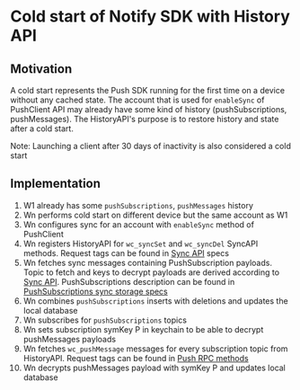 # Cold start of Notify SDK with History API

## Motivation

A cold start represents the Push SDK running for the first time on a device without any cached state. The account that is used for `enableSync` of PushClient API may already have some kind of history (pushSubscriptions, pushMessages). The HistoryAPI's purpose is to restore history and state after a cold start.

Note: Launching a client after 30 days of inactivity is also considered a cold start

## Implementation

1. W1 already has some `pushSubscriptions`, `pushMessages` history
2. Wn performs cold start on different device but the same account as W1
3. Wn configures sync for an account with `enableSync` method of PushClient
4. Wn registers HistoryAPI for `wc_syncSet` and `wc_syncDel` SyncAPI methods. Request tags can be found in [Sync API](../core/sync/readme.md) specs
5. Wn fetches sync messages containing PushSubscription payloads. Topic to fetch and keys to decrypt payloads are derived according to [Sync API](../core/sync/readme.md). PushSubscriptions description can be found in [PushSubscriptions sync storage specs](./usage-of-sync-api.md)
6. Wn combines `pushSubscriptions` inserts with deletions and updates the local database
7. Wn subscribes for `pushSubscriptions` topics
8. Wn sets subscription symKey P in keychain to be able to decrypt pushMessages payloads
9. Wn fetches `wc_pushMessage` messages for every subscription topic from HistoryAPI. Request tags can be found in [Push RPC methods](./rpc-methods.md) 
10. Wn decrypts pushMessages payload with symKey P and updates local database